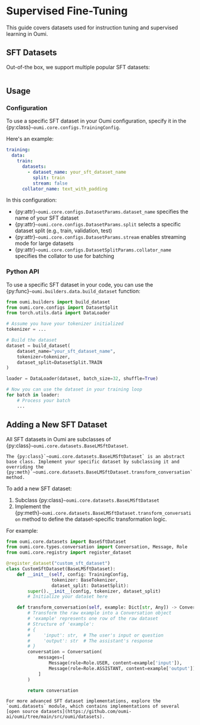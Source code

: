 # Supervised Fine-Tuning

This guide covers datasets used for instruction tuning and supervised learning in Oumi.

## SFT Datasets

Out-of-the box, we support multiple popular SFT datasets:

```{include} /api/summary/sft_datasets.md
```

## Usage

### Configuration

To use a specific SFT dataset in your Oumi configuration, specify it in the {py:class}`~oumi.core.configs.TrainingConfig`.

Here's an example:

```yaml
training:
  data:
    train:
      datasets:
        - dataset_name: your_sft_dataset_name
          split: train
          stream: false
      collator_name: text_with_padding
```

In this configuration:

- {py:attr}`~oumi.core.configs.DatasetParams.dataset_name` specifies the name of your SFT dataset
- {py:attr}`~oumi.core.configs.DatasetParams.split` selects a specific dataset split (e.g., train, validation, test)
- {py:attr}`~oumi.core.configs.DatasetParams.stream` enables streaming mode for large datasets
- {py:attr}`~oumi.core.configs.DatasetSplitParams.collator_name` specifies the collator to use for batching

### Python API

To use a specific SFT dataset in your code, you can use the {py:func}`~oumi.builders.data.build_dataset` function:

```python
from oumi.builders import build_dataset
from oumi.core.configs import DatasetSplit
from torch.utils.data import DataLoader

# Assume you have your tokenizer initialized
tokenizer = ...

# Build the dataset
dataset = build_dataset(
    dataset_name="your_sft_dataset_name",
    tokenizer=tokenizer,
    dataset_split=DatasetSplit.TRAIN
)

loader = DataLoader(dataset, batch_size=32, shuffle=True)

# Now you can use the dataset in your training loop
for batch in loader:
    # Process your batch
    ...
```

## Adding a New SFT Dataset

All SFT datasets in Oumi are subclasses of {py:class}`~oumi.core.datasets.BaseLMSftDataset`.

```{important}
The {py:class}`~oumi.core.datasets.BaseLMSftDataset` is an abstract base class. Implement your specific dataset by subclassing it and overriding the {py:meth}`~oumi.core.datasets.BaseLMSftDataset.transform_conversation` method.
```

To add a new SFT dataset:

1. Subclass {py:class}`~oumi.core.datasets.BaseLMSftDataset`
2. Implement the {py:meth}`~oumi.core.datasets.BaseLMSftDataset.transform_conversation` method to define the dataset-specific transformation logic.

For example:

```python
from oumi.core.datasets import BaseSftDataset
from oumi.core.types.conversation import Conversation, Message, Role
from oumi.core.registry import register_dataset

@register_dataset("custom_sft_dataset")
class CustomSftDataset(BaseLMSftDataset):
    def __init__(self, config: TrainingConfig,
                 tokenizer: BaseTokenizer,
                 dataset_split: DatasetSplit):
        super().__init__(config, tokenizer, dataset_split)
        # Initialize your dataset here

    def transform_conversation(self, example: Dict[str, Any]) -> Conversation:
        # Transform the raw example into a Conversation object
        # 'example' represents one row of the raw dataset
        # Structure of 'example':
        # {
        #     'input': str,  # The user's input or question
        #     'output': str  # The assistant's response
        # }
        conversation = Conversation(
            messages=[
                Message(role=Role.USER, content=example['input']),
                Message(role=Role.ASSISTANT, content=example['output'])
            ]
        )

        return conversation
```

```{tip}
For more advanced SFT dataset implementations, explore the `oumi.datasets` module, which contains implementations of several [open source datasets](https://github.com/oumi-ai/oumi/tree/main/src/oumi/datasets).
```
